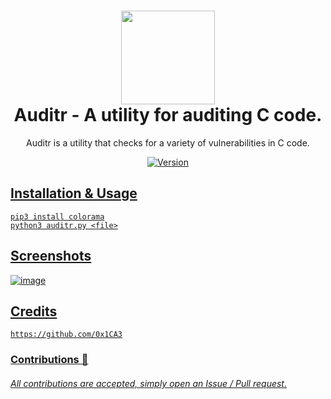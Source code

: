 <h1 align="center">
	<img src="https://www.pngkit.com/png/full/937-9371959_radar-png-radar-icon-png.png" width="150px"><br>
    Auditr - A utility for auditing C code.
</h1>
<p align="center">
	Auditr is a utility that checks for a variety of vulnerabilities in C code.
</p>

<p align="center">
	<a href="https://deno.land" target="_blank">
    	<img src="https://img.shields.io/badge/Version-1.0.0-7DCDE3?style=for-the-badge" alt="Version">
</p>
  
## Installation & Usage
```
pip3 install colorama
python3 auditr.py <file>
```

## Screenshots
![image](https://user-images.githubusercontent.com/86132648/133116104-16878c42-43f2-419b-a6c5-92fc5d3dfd34.png)

## Credits
```
https://github.com/0x1CA3
```
### Contributions 🎉
###### All contributions are accepted, simply open an Issue / Pull request.
